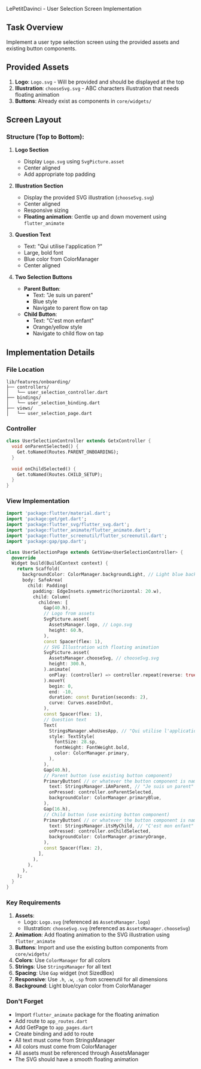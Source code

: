  LePetitDavinci - User Selection Screen Implementation

## Task Overview
Implement a user type selection screen using the provided assets and existing button components.

## Provided Assets
1. **Logo**: `Logo.svg` - Will be provided and should be displayed at the top
2. **Illustration**: `chooseSvg.svg` - ABC characters illustration that needs floating animation
3. **Buttons**: Already exist as components in `core/widgets/`

## Screen Layout

### Structure (Top to Bottom):
1. **Logo Section**
   - Display `Logo.svg` using `SvgPicture.asset`
   - Center aligned
   - Add appropriate top padding

2. **Illustration Section**
   - Display the provided SVG illustration (`chooseSvg.svg`)
   - Center aligned
   - Responsive sizing
   - **Floating animation**: Gentle up and down movement using `flutter_animate`

3. **Question Text**
   - Text: "Qui utilise l'application ?"
   - Large, bold font
   - Blue color from ColorManager
   - Center aligned

4. **Two Selection Buttons**
   - **Parent Button**: 
     - Text: "Je suis un parent"
     - Blue style
     - Navigate to parent flow on tap
   - **Child Button**: 
     - Text: "C'est mon enfant"
     - Orange/yellow style
     - Navigate to child flow on tap

## Implementation Details

### File Location
```
lib/features/onboarding/
├── controllers/
│   └── user_selection_controller.dart
├── bindings/
│   └── user_selection_binding.dart
├── views/
│   └── user_selection_page.dart
```

### Controller
```dart
class UserSelectionController extends GetxController {
  void onParentSelected() {
    Get.toNamed(Routes.PARENT_ONBOARDING);
  }
  
  void onChildSelected() {
    Get.toNamed(Routes.CHILD_SETUP);
  }
}
```

### View Implementation
```dart
import 'package:flutter/material.dart';
import 'package:get/get.dart';
import 'package:flutter_svg/flutter_svg.dart';
import 'package:flutter_animate/flutter_animate.dart';
import 'package:flutter_screenutil/flutter_screenutil.dart';
import 'package:gap/gap.dart';

class UserSelectionPage extends GetView<UserSelectionController> {
  @override
  Widget build(BuildContext context) {
    return Scaffold(
      backgroundColor: ColorManager.backgroundLight, // Light blue background
      body: SafeArea(
        child: Padding(
          padding: EdgeInsets.symmetric(horizontal: 20.w),
          child: Column(
            children: [
              Gap(40.h),
              // Logo from assets
              SvgPicture.asset(
                AssetsManager.logo, // Logo.svg
                height: 60.h,
              ),
              const Spacer(flex: 1),
              // SVG Illustration with floating animation
              SvgPicture.asset(
                AssetsManager.chooseSvg, // chooseSvg.svg
                height: 300.h,
              ).animate(
                onPlay: (controller) => controller.repeat(reverse: true),
              ).moveY(
                begin: 0,
                end: -10,
                duration: const Duration(seconds: 2),
                curve: Curves.easeInOut,
              ),
              const Spacer(flex: 1),
              // Question text
              Text(
                StringsManager.whoUsesApp, // "Qui utilise l'application ?"
                style: TextStyle(
                  fontSize: 28.sp,
                  fontWeight: FontWeight.bold,
                  color: ColorManager.primary,
                ),
              ),
              Gap(40.h),
              // Parent button (use existing button component)
              PrimaryButton( // or whatever the button component is named
                text: StringsManager.iAmParent, // "Je suis un parent"
                onPressed: controller.onParentSelected,
                backgroundColor: ColorManager.primaryBlue,
              ),
              Gap(16.h),
              // Child button (use existing button component)
              PrimaryButton( // or whatever the button component is named
                text: StringsManager.itsMyChild, // "C'est mon enfant"
                onPressed: controller.onChildSelected,
                backgroundColor: ColorManager.primaryOrange,
              ),
              const Spacer(flex: 2),
            ],
          ),
        ),
      ),
    );
  }
}
```

### Key Requirements
1. **Assets**: 
   - Logo: `Logo.svg` (referenced as `AssetsManager.logo`)
   - Illustration: `chooseSvg.svg` (referenced as `AssetsManager.chooseSvg`)
2. **Animation**: Add floating animation to the SVG illustration using `flutter_animate`
3. **Buttons**: Import and use the existing button components from `core/widgets/`
4. **Colors**: Use `ColorManager` for all colors
5. **Strings**: Use `StringsManager` for all text
6. **Spacing**: Use `Gap` widget (not SizedBox)
7. **Responsive**: Use `.h`, `.w`, `.sp` from screenutil for all dimensions
8. **Background**: Light blue/cyan color from ColorManager

### Don't Forget
- Import `flutter_animate` package for the floating animation
- Add route to `app_routes.dart`
- Add GetPage to `app_pages.dart`
- Create binding and add to route
- All text must come from StringsManager
- All colors must come from ColorManager
- All assets must be referenced through AssetsManager
- The SVG should have a smooth floating animation
